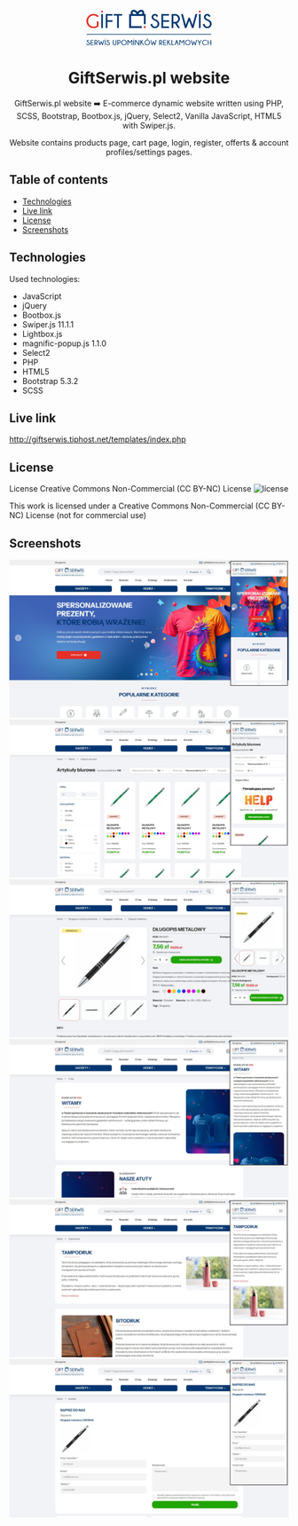 <p align="center">
    <img src="./assets/icons/common/header/logo-giftserwis.svg" height="64"/>
</p>

<h1 align="center">GiftSerwis.pl website</h1>

<p align="center">GiftSerwis.pl website ➡️ E-commerce dynamic website written using PHP, SCSS, Bootstrap, Bootbox.js, jQuery, Select2, Vanilla JavaScript, HTML5 with Swiper.js.</p>
<p align="center">Website contains products page, cart page, login, register, offerts & account profiles/settings pages.</p>

## Table of contents

- [Technologies](#technologies)
- [Live link](#live-link)
- [License](#license)
- [Screenshots](#screenshots)

## Technologies

Used technologies:

- JavaScript
- jQuery
- Bootbox.js
- Swiper.js 11.1.1
- Lightbox.js
- magnific-popup.js 1.1.0
- Select2
- PHP
- HTML5
- Bootstrap 5.3.2
- SCSS

## Live link

http://giftserwis.tiphost.net/templates/index.php

## License

License Creative Commons Non-Commercial (CC BY-NC) License ![license](https://mirrors.creativecommons.org/presskit/buttons/88x31/svg/by-nc.svg)

This work is licensed under a Creative Commons Non-Commercial (CC BY-NC) License (not for commercial use)

## Screenshots

![screenshot](./screenshots/giftserwis01.jpg)
![screenshot](./screenshots/giftserwis02.jpg)
![screenshot](./screenshots/giftserwis03.jpg)
![screenshot](./screenshots/giftserwis04.jpg)
![screenshot](./screenshots/giftserwis05.jpg)
![screenshot](./screenshots/giftserwis06.jpg)
